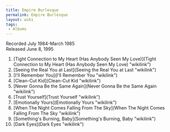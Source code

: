 ```yaml
---
title: Empire Burlesque
permalink: Empire Burlesque
layout: wiki
tags:
 - Albums
---
```


Recorded July 1984-March 1985  
Released June 8, 1995

1.  [Tight Connection to My Heart (Has Anybody Seen My
    Love)](Tight Connection to My Heart (Has Anybody Seen My Love) "wikilink")
2.  [Seeing the Real You at
    Last](Seeing the Real You at Last "wikilink")
3.  [I'll Remember You](I'll Remember You "wikilink")
4.  [Clean-Cut Kid](Clean-Cut Kid "wikilink")
5.  [Never Gonna Be the Same
    Again](Never Gonna Be the Same Again "wikilink")
6.  [Trust Yourself](Trust Yourself "wikilink")
7.  [Emotionally Yours](Emotionally Yours "wikilink")
8.  [When The Night Comes Falling From The
    Sky](When The Night Comes Falling From The Sky "wikilink")
9.  [Something's Burning, Baby](Something's Burning, Baby "wikilink")
10. [Dark Eyes](Dark Eyes "wikilink")

